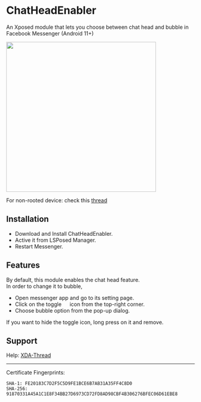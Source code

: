 ChatHeadEnabler
===============
An Xposed module that lets you choose between chat head and bubble in Facebook Messenger (Android 11+)

<picture><img src="https://user-images.githubusercontent.com/66206913/193854908-713dfcef-1ff7-4ae1-bc50-0b4fc2db30d4.png" width=400/></picture>

For non-rooted device: check this [thread](https://forum.xda-developers.com/t/4331215)

Installation
------------
- Download and Install ChatHeadEnabler.
- Active it from LSPosed Manager.
- Restart Messenger.

Features
--------
By default, this module enables the chat head feature.  
In order to change it to bubble,
- Open messenger app and go to its setting page.
- Click on the toggle <picture><img src="https://user-images.githubusercontent.com/66206913/196724315-b7c87628-78f7-48c7-b8da-d1b8fc65ed34.png" height="14"/></picture> icon from the top-right corner.
- Choose bubble option from the pop-up dialog.

If you want to hide the toggle icon, long press on it and remove.

Support
-------
Help: [XDA-Thread](https://forum.xda-developers.com/t/4305391)

------------
Certificate Fingerprints:
```
SHA-1: FE20183C7D2F5C5D9FE1BCE6B7AB31A35FF4C8D0
SHA-256: 91870331A45A1C1E8F34BB27D6973CD72FD8AD98CBF4B306276BFEC06D61EBE8
```
